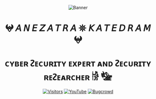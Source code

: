 <div align="center">
  
  ![Banner](https://github.com/anezatra-katedram/anezatra-katedram/blob/main/page.png)

  <h1 align="center">𖤍 𝘈 𝘕 𝘌 𝘡 𝘈 𝘛 𝘙 𝘈 𖤓 𝘒 𝘈 𝘛 𝘌 𝘋 𝘙 𝘈 𝘔 𖤍</h1>
  <h1 align="center"> ᴄʏʙᴇʀ ᴤᴇᴄᴜʀɪᴛʏ ᴇxᴘᴇʀᴛ ᴀɴᴅ ᴤᴇᴄᴜʀɪᴛʏ ʀᴇᴤᴇᴀʀᴄʜᴇʀ 𓀛 𓅋</h1>

  [![Visitors](https://komarev.com/ghpvc/?username=yourusername&label=PROFILE+VIEWS&color=0d1117&style=flat)](https://github.com/anezatra-katedram)
  [![YouTube](https://img.shields.io/badge/YouTube-FF0000?style=flat&logo=YouTube&logoColor=white)](https://www.youtube.com/@anezatra_official)
  [![Bugcrowd](https://img.shields.io/badge/Bugcrowd-5F5F5F?style=flat&logo=Bugcrowd&logoColor=Orange)](https://bugcrowd.com/IbrahimBoraDuman)

</div>
